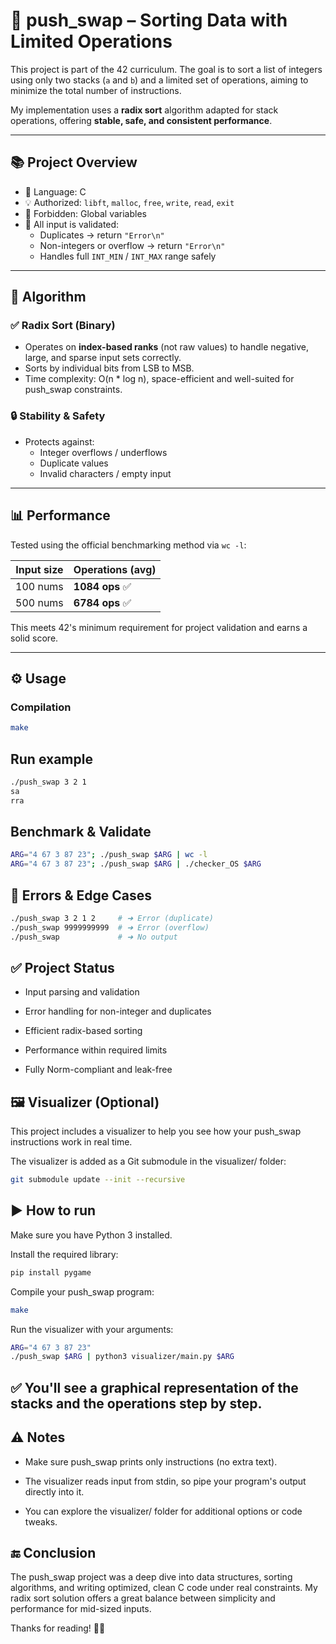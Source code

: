 # 🔄 push_swap – Sorting Data with Limited Operations

This project is part of the 42 curriculum. The goal is to sort a list of integers using only two stacks (`a` and `b`) and a limited set of operations, aiming to minimize the total number of instructions.  

My implementation uses a **radix sort** algorithm adapted for stack operations, offering **stable, safe, and consistent performance**.

---

## 📚 Project Overview

- 📌 Language: C  
- 💡 Authorized: `libft`, `malloc`, `free`, `write`, `read`, `exit`  
- 🚫 Forbidden: Global variables  
- 🔐 All input is validated:
  - Duplicates → return `"Error\n"`
  - Non-integers or overflow → return `"Error\n"`
  - Handles full `INT_MIN` / `INT_MAX` range safely

---

## 🧠 Algorithm

### ✅ **Radix Sort (Binary)**
- Operates on **index-based ranks** (not raw values) to handle negative, large, and sparse input sets correctly.
- Sorts by individual bits from LSB to MSB.
- Time complexity: O(n * log n), space-efficient and well-suited for push_swap constraints.

### 🔒 Stability & Safety
- Protects against:
  - Integer overflows / underflows
  - Duplicate values
  - Invalid characters / empty input

---

## 📊 Performance

Tested using the official benchmarking method via `wc -l`:

| Input size | Operations (avg) |
|------------|------------------|
| 100 nums   | **1084 ops** ✅ |
| 500 nums   | **6784 ops** ✅ |

This meets 42's minimum requirement for project validation and earns a solid score.

---

## ⚙️ Usage

### Compilation

```bash
make
```

## Run example
```bash
./push_swap 3 2 1
sa
rra
```

## Benchmark & Validate
```bash
ARG="4 67 3 87 23"; ./push_swap $ARG | wc -l
ARG="4 67 3 87 23"; ./push_swap $ARG | ./checker_OS $ARG
```

## 🛑 Errors & Edge Cases
```bash
./push_swap 3 2 1 2     # ➜ Error (duplicate)
./push_swap 9999999999  # ➜ Error (overflow)
./push_swap             # ➜ No output
```

## ✅ Project Status
- Input parsing and validation

- Error handling for non-integer and duplicates

- Efficient radix-based sorting

- Performance within required limits

- Fully Norm-compliant and leak-free

## 🖼️ Visualizer (Optional)
This project includes a visualizer to help you see how your push_swap instructions work in real time.

The visualizer is added as a Git submodule in the visualizer/ folder:

```bash
git submodule update --init --recursive
```

## ▶️ How to run
Make sure you have Python 3 installed.

Install the required library:

```bash
pip install pygame
```
Compile your push_swap program:

```bash
make
```
Run the visualizer with your arguments:

```bash
ARG="4 67 3 87 23"
./push_swap $ARG | python3 visualizer/main.py $ARG
```
## ✅ You'll see a graphical representation of the stacks and the operations step by step.

## ⚠️ Notes
- Make sure push_swap prints only instructions (no extra text).

- The visualizer reads input from stdin, so pipe your program's output directly into it.

- You can explore the visualizer/ folder for additional options or code tweaks.

## 🔚 Conclusion
The push_swap project was a deep dive into data structures, sorting algorithms, and writing optimized, clean C code under real constraints. My radix sort solution offers a great balance between simplicity and performance for mid-sized inputs.

Thanks for reading! 🧠🚀
